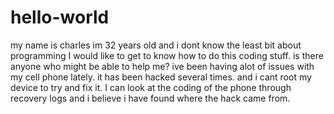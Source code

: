 # hello-world
my name is charles im 32 years old and i dont know the least bit about programming
I would like to get to know how to do this coding stuff. 
is there anyone who might be able to help me?
ive been having alot of issues with my cell phone lately.
it has been hacked several times. and i cant root my device to try and fix it.
I can look at the coding of the phone through recovery logs
and i believe i have found where the hack came from.
